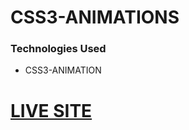 # CSS3-ANIMATIONS

<h3>Technologies Used</h3>
<ul>
  <li>CSS3-ANIMATION</li>

</ul>

<a href="https://syedakhadijamazhar.github.io/syedakhadijamazharcss3.github.io/"><h1>LIVE SITE</h1></a>
